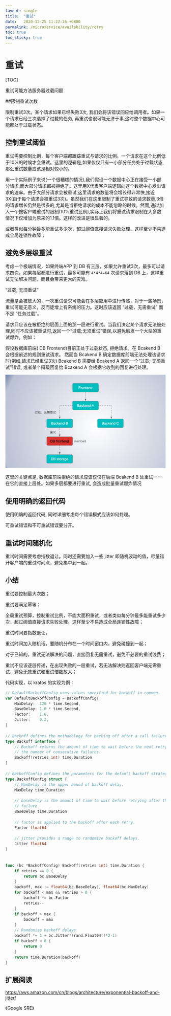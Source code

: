 ```yaml
---
layout: single
title:  "重试"
date:   2020-12-25 11:22:26 +0800
permalink: /microservice/availability/retry
toc: true
toc_sticky: true
---
```


# 重试

[TOC]



重试可能方法服务器过载问题



##限制重试次数

限制重试3次。某个请求如果已经失败3次, 我们会将该错误回应给调用者。如果一个请求已经三次选择了过载的任务, 再重试也很可能无济于事,这时整个数据中心可能都处于过载状态。



## 控制重试阈值

重试需要控制比例，每个客户端都跟踪重试与请求的比例。一个请求在这个比例低于10%的时候才会重试。这里的逻辑是,如果仅仅只有一小部分任务处于过载状态, 那么重试数量应该是相对较小的。

用一个实际例子来说(一个很糟糕的情况),我们假设一个数据中心正在接受一小部分请求,而大部分请求都被拒绝了。这里用X代表客户端逻辑向这个数据中心发出请求的速率。由于大部分请求会被重试,这里请求的数量将会增长得非常快,接近3X(由于每个请求会被重试3次)。虽然我们在这里限制了重试导致的请求数量,3倍的请求増长仍然是很多的,尤其是当拒绝请求的成本不能忽略的时候。然而,通过加入一个按客户端重试的限制(10%重试比例),实际上我们将重试请求限制在大多数情况下仅增加为原来的1.1倍。这样的改进是很显著的。



或者类似每分钟最多能重试多少次，超过阈值直接请求失败处理。这样至少不易造成全局连锁性故障；



## 避免多层级重试

考虑一个极端情况，如果终端APP 到 DB 有三层，如果允许重试3次，最多可以请求四次，如果每层都进行重试，最多可能有 `4*4*4=64` 次请求落到 DB 上，这样重试无法解决问题，而且会带来更大的灾难。



“过载; 无须重试”

流量是会被放大的，一次重试请求可能会在多层应用中进行传递，对于一些场景，重试可能无意义，反而徒增上有系统的压力。这时应该返回 “过载，无需重试” 而不是 “任务过载”。

请求只应该在被拒绝的层面上面的那一层进行重试。当我们决定某个请求无法被处理,同时不应该被重试时,返回一个“过载;无须重试”错误,以避免触发一个大型的重试爆炸。例如：

假设数据库前端( DB Frontend)目前正处于过载状态, 拒绝请求。在 Bcakend B 会根据前述的规则重试请求。
然而当 Bcakend B 确定数据库前端无法处理该请求时(例如,请求已经重试3次) Bcakend B 需要给 Bcakend A 返回一个“过载; 无须重试”错误, 或者某个降级回复给 Bcakend A 会根据它收到的回复进行处理。

![need-not-retry](06-10-img/need-not-retry.jpg)

这里的关键点是, 数据库前端拒绝的请求应该仅仅在后端 Bcakend B 处重试一一在它的直接上层处。如果多层都要进行重试, 会造成批量重试爆炸情况

## 使用明确的返回代码

使用明确的返回代码, 同时详细考虑每个错误模式应该如何处理。

可重试错误和不可重试错误要分开。



## 重试时间随机化

重试时间需要考虑指数退让。同时还需要加入一些 jitter 即随机波动的值，尽量错开客户端的重试时间点，避免集中到一起。



## 小结

重试要控制最大次数；

重试要满足幂等；

全局重试预算，控制重试比例，不能大面积重试，或者类似每分钟最多能重试多少次，超过阈值直接请求失败处理。这样至少不易造成全局连锁性故障；

重试时间要指数退让，

重试时间加入随机话，要随机分布在一个时间窗口内，避免碰撞到一起；

对于已知的，重试无法解决的问题，直接回复无需重试，避免不必要的重试浪费；

重试不应该逐层传递，在出现失败的一层重试，若无法解决则返回客户端无需重试，避免无效重试和重试倍数放大；



代码实现，以 kratos 的实现为例：

```go
// DefaultBackoffConfig uses values specified for backoff in common.
var DefaultBackoffConfig = BackoffConfig{
	MaxDelay:  120 * time.Second,
	BaseDelay: 1.0 * time.Second,
	Factor:    1.6,
	Jitter:    0.2,
}

// Backoff defines the methodology for backing off after a call failure.
type Backoff interface {
	// Backoff returns the amount of time to wait before the next retry given
	// the number of consecutive failures.
	Backoff(retries int) time.Duration
}

// BackoffConfig defines the parameters for the default backoff strategy.
type BackoffConfig struct {
	// MaxDelay is the upper bound of backoff delay.
	MaxDelay time.Duration

	// baseDelay is the amount of time to wait before retrying after the first
	// failure.
	BaseDelay time.Duration

	// factor is applied to the backoff after each retry.
	Factor float64

	// jitter provides a range to randomize backoff delays.
	Jitter float64
}


func (bc *BackoffConfig) Backoff(retries int) time.Duration {
	if retries == 0 {
		return bc.BaseDelay
	}
	backoff, max := float64(bc.BaseDelay), float64(bc.MaxDelay)
	for backoff < max && retries > 0 {
		backoff *= bc.Factor
		retries--
	}
	if backoff > max {
		backoff = max
	}
	// Randomize backoff delays 
	backoff *= 1 + bc.Jitter*(rand.Float64()*2-1)
	if backoff < 0 {
		return 0
	}
	return time.Duration(backoff)
}
```





## 扩展阅读

https://aws.amazon.com/cn/blogs/architecture/exponential-backoff-and-jitter/

《Google SRE》

